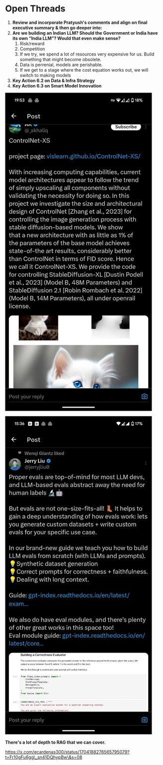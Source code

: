 # Open Threads

1. **Review and incorporate Pratyush's comments and align on final executive summary & then go deeper into:**
2. **Are we building an Indian LLM? Should the Government or India have its own “India LLM”? Would that even make sense?**
   1. Risk/reward
   2. Competition
   3. If we try, we spend a lot of resources very expensive for us. Build something that might become obsolete.
   4. Data is perrenial, models are perishable.
   5. If we get to a stage where the cost equation works out, we will switch to making models
3. **Key Action 6.2 on Data & Infra Strategy**
4. **Key Action 6.3 on Smart Model Innovation**





![](<.gitbook/assets/WhatsApp Image 2023-09-20 at 19.54.02.jpeg>)



![](<.gitbook/assets/WhatsApp Image 2023-09-20 at 15.37.13 (1).jpeg>)



**There's a lot of depth to RAG that we can cover.**

[https://x.com/ecardenas300/status/1704188276565795079?t=Fr10gFu6gg\_sn41DQhypBw\&s=08 ](https://x.com/ecardenas300/status/1704188276565795079?t=Fr10gFu6gg\_sn41DQhypBw\&s=08)
